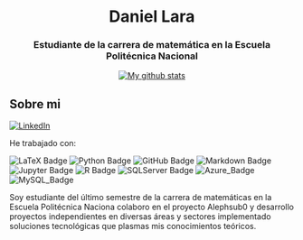 <h1 align="center">Daniel Lara</h1>
<h3 align="center">Estudiante de la carrera de matemática en la Escuela Politécnica Nacional</h3>

<div align='center'>
  
[![My github stats](https://github-readme-stats.vercel.app/api?username=daniel-lara-ec)](https://github.com/daniel-lara-ec/)

</div>  

## Sobre mi 

[![LinkedIn][linkedin-shield]][linkedin-url-aemt]

He trabajado con:

![LaTeX Badge](https://img.shields.io/badge/LaTeX-008080?logo=latex&logoColor=fff&style=for-the-badge)
![Python Badge](https://img.shields.io/badge/Python-3776AB?logo=python&logoColor=fff&style=for-the-badge) 
![GitHub Badge](https://img.shields.io/badge/GitHub-181717?logo=github&logoColor=fff&style=for-the-badge)
![Markdown Badge](https://img.shields.io/badge/Markdown-000?logo=markdown&logoColor=fff&style=for-the-badge)
![Jupyter Badge](https://img.shields.io/badge/Jupyter-F37626?logo=jupyter&logoColor=fff&style=for-the-badge)
![R Badge](https://img.shields.io/badge/R-276DC3?logo=r&logoColor=fff&style=for-the-badge)
![SQLServer Badge](https://img.shields.io/badge/Microsoft%20SQL%20Server-CC2927?logo=microsoftsqlserver&logoColor=fff&style=for-the-badge)
![Azure_Badge](https://img.shields.io/badge/Azure-blue?style=for-the-badge&logo=microsoft%20azure&logoColor=blue&labelColor=FFFFFF&link=https%3A%2F%2Fimages.app.goo.gl%2FK7PN1jYJd57x4q7A8)
![MySQL_Badge](https://img.shields.io/badge/-MySQL-4479A1?style=flat-square&logo=mysql&labelColor=4479A1&logoColor=FFF)


Soy estudiante del último semestre de la carrera de matemáticas en la Escuela Politécnica Naciona colaboro en el proyecto Alephsub0 y desarrollo proyectos independientes en diversas áreas y sectores implementado soluciones tecnológicas que plasmas mis conocimientos teóricos. 


[linkedin-shield]: https://img.shields.io/badge/linkedin-%230077B5.svg?style=for-the-badge&logo=linkedin&logoColor=white
[linkedin-url-aemt]: https://www.linkedin.com/in/mat-daniel-lara/
